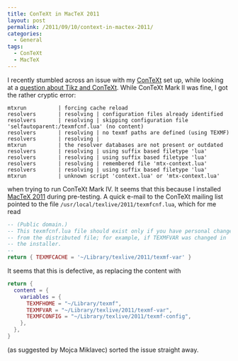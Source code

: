```yaml
---
title: ConTeXt in MacTeX 2011
layout: post
permalink: /2011/09/10/context-in-mactex-2011/
categories:
  - General
tags:
  - ConTeXt
  - MacTeX
---
```

I recently stumbled across an issue with my [ConTeXt](http://wiki.contextgarden.net) set up, while looking at a [question about Tikz and ConTeXt](https://tex.stackexchange.com/q/27952/73). While ConTeXt Mark II was fine, I got the rather cryptic error:

```
mtxrun          | forcing cache reload
resolvers       | resolving | configuration files already identified
resolvers       | resolving | skipping configuration file
'selfautoparent:/texmfcnf.lua' (no content)
resolvers       | resolving | no texmf paths are defined (using TEXMF)
resolvers       | resolving |
mtxrun          | the resolver databases are not present or outdated
resolvers       | resolving | using suffix based filetype 'lua'
resolvers       | resolving | using suffix based filetype 'lua'
resolvers       | resolving | remembered file 'mtx-context.lua'
resolvers       | resolving | using suffix based filetype 'lua'
mtxrun          | unknown script 'context.lua' or 'mtx-context.lua'
```

when trying to run ConTeXt Mark IV. It seems that this because I installed [MacTeX 2011](https://tug.org/mactex) during pre-testing. A quick e-mail to the ConTeXt mailing list pointed to the file `/usr/local/texlive/2011/texmfcnf.lua`, which for me read

```lua
-- (Public domain.)
-- This texmfcnf.lua file should exist only if you have personal changes
-- from the distributed file; for example, if TEXMFVAR was changed in
-- the installer.
--
return { TEXMFCACHE = '~/Library/texlive/2011/texmf-var' }
```

It seems that this is defective, as replacing the content with

```lua
return {
  content = {
    variables = {
      TEXMFHOME = "~/Library/texmf",
      TEXMFVAR = "~/Library/texlive/2011/texmf-var",
      TEXMFCONFIG = "~/Library/texlive/2011/texmf-config",
    },
  },
}
```

(as suggested by Mojca Miklavec) sorted the issue straight away.
